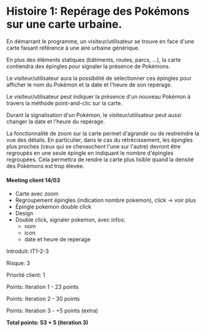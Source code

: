 # Histoire 1: Repérage des Pokémons sur une carte urbaine.

En démarrant le programme, un visiteur/utilisateur se trouve en face d'une carte faisant référence à une aire urbaine générique.

En plus des éléments statiques (bâtiments, routes, parcs, ...), la carte contiendra des épingles pour signaler la présence de Pokémons.

Le visiteur/utilisateur aura la possibilité de sélectionner ces épingles pour afficher le nom du Pokémon et la date et l'heure de son repérage.

Le visiteur/utilisateur peut indiquer la présence d'un nouveau Pokémon à travers la méthode point-and-clic sur la carte.

Durant la signalisation d'un Pokémon, le visiteur/utilisateur peut aussi changer la date et l'heure du repérage.

La fonctionnalité de zoom sur la carte permet d'agrandir ou de restreindre la vue des détails. En particulier, dans le cas du rétrécissement, les épingles plus proches (ceux qui se chevauchent l'une sur l'autre) devront être regroupés en une seule épingle en indiquant le nombre d'épingles regroupées. Cela permettra de rendre la carte plus lisible quand la densité des Pokémons est trop élevée.

#### Meeting client 14/03

- Carte avec zoom
- Regroupement épingles (indication nombre pokemon), click -> voir plus
- Épingle pokemon double click
- Design
- Double click, signaler pokemon, avec infos:
	- nom
	- icon
	- date et heure de reperage

Introduit: IT1-2-3

Risque: 3

Priorité client: 1

Points: Iteration 1 - 23 points

Points: Iteration 2 - 30 points

Points: Iteration 3 - +5 points (extra)

**Total points: 53 + 5 (iteration 3)**
